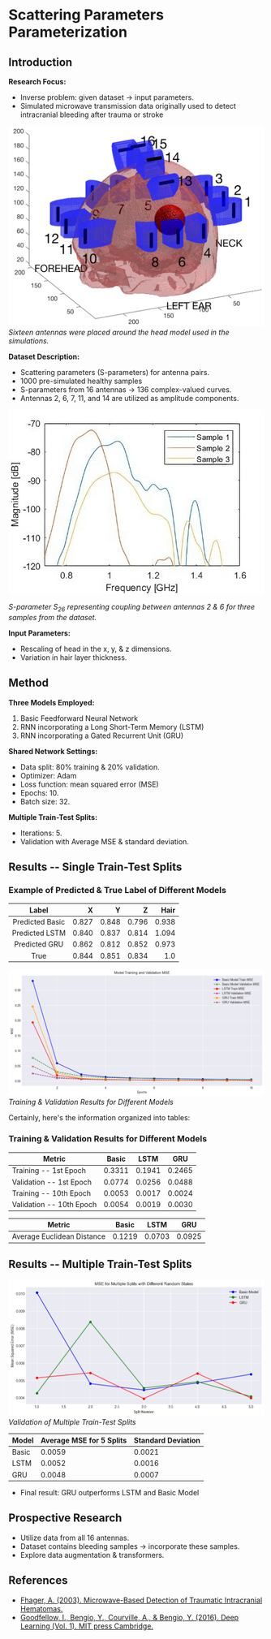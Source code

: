 
# Scattering Parameters Parameterization 

## Introduction

**Research Focus:**
- Inverse problem: given dataset $\rightarrow$ input parameters.
- Simulated microwave transmission data originally used to detect intracranial bleeding after trauma or stroke 

![Antennas](fig/antennas.png)
*Sixteen antennas were placed around the head model used in the simulations.*

**Dataset Description:**
- Scattering parameters (S-parameters) for antenna pairs.
- 1000 pre-simulated healthy samples 
- S-parameters from 16 antennas $\rightarrow$ 136 complex-valued curves.
- Antennas 2, 6, 7, 11, and 14 are utilized as amplitude components.

![S-parameters](fig/s-params.png)

*S-parameter $S_{26}$ representing coupling between antennas 2 & 6 for three samples from the dataset.*

**Input Parameters:**
- Rescaling of head in the x, y, & z dimensions.
- Variation in hair layer thickness.

## Method

**Three Models Employed:**
1. Basic Feedforward Neural Network 
2. RNN incorporating a Long Short-Term Memory (LSTM) 
3. RNN incorporating a Gated Recurrent Unit (GRU) 

**Shared Network Settings:**
- Data split: 80% training & 20% validation.
- Optimizer: Adam 
- Loss function: mean squared error (MSE) 
- Epochs: 10.
- Batch size: 32.

**Multiple Train-Test Splits:**
- Iterations: 5.
- Validation with Average MSE & standard deviation.

## Results -- Single Train-Test Splits

### Example of Predicted & True Label of Different Models

| Label   |     X |     Y |     Z |  Hair |
|:-------:|------:|------:|------:|------:|
| Predicted Basic | 0.827 | 0.848 | 0.796 | 0.938 |
| Predicted LSTM  | 0.840 | 0.837 | 0.814 | 1.094 |
| Predicted GRU   | 0.862 | 0.812 | 0.852 | 0.973 |
| True           | 0.844 | 0.851 | 0.834 |   1.0 |

![MSE](fig/MSE.png)
*Training & Validation Results for Different Models*

Certainly, here's the information organized into tables:

### Training & Validation Results for Different Models

| Metric                 | Basic | LSTM  | GRU   |
|------------------------|-------|-------|-------|
| Training -- 1st Epoch  | 0.3311| 0.1941| 0.2465|
| Validation -- 1st Epoch| 0.0774| 0.0256| 0.0488|
| Training -- 10th Epoch | 0.0053| 0.0017| 0.0024|
| Validation -- 10th Epoch| 0.0054| 0.0019| 0.0030|

| Metric                 | Basic | LSTM  | GRU   |
|------------------------|-------|-------|-------|
| Average Euclidean Distance | 0.1219 | 0.0703 | 0.0925 |

## Results -- Multiple Train-Test Splits

![Validation](fig/MultiSplit.png)
*Validation of Multiple Train-Test Splits*

| Model | Average MSE for 5 Splits | Standard Deviation |
|-------|--------------------------|--------------------|
| Basic | 0.0059                   | 0.0021              |
| LSTM  | 0.0052                   | 0.0016              |
| GRU   | 0.0048                   | 0.0007              |

- Final result: GRU outperforms LSTM and Basic Model

## Prospective Research

- Utilize data from all 16 antennas.
- Dataset contains bleeding samples $\rightarrow$ incorporate these samples.
- Explore data augmentation & transformers.

## References

- [Fhager, A. (2003). Microwave-Based Detection of Traumatic Intracranial Hematomas.](https://www.diva-portal.org/smash/record.jsf?pid=diva2%3A1338250&dswid=-6717)
- [Goodfellow, I., Bengio, Y., Courville, A., & Bengio, Y. (2016). Deep Learning (Vol. 1). MIT press Cambridge.](http://www.deeplearningbook.org/)
